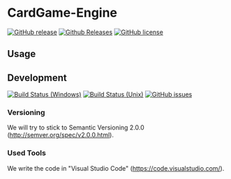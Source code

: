 # CardGame-Engine
[![GitHub release](https://img.shields.io/github/release/GreyscaleUnicorns/CardGame-Engine.svg)]()
[![Github Releases](https://img.shields.io/github/downloads/GreyscaleUnicorns/CardGame-Engine/total.svg)]()
[![GitHub license](https://img.shields.io/badge/license-MIT-blue.svg)](https://raw.githubusercontent.com/NicoVIII/CompleteInformation/master/LICENSE.txt)

## Usage

## Development
[![Build Status (Windows)](https://img.shields.io/appveyor/ci/NicoVIII/CardGame-Engine.svg?logo=appveyor&label=build%20(windows))](https://ci.appveyor.com/project/NicoVIII/CardGame-Engine)
[![Build Status (Unix)](https://img.shields.io/travis/GreyscaleUnicorns/CardGame-Engine.svg?label=build%20(unix))](https://travis-ci.org/GreyscaleUnicorns/CardGame-Engine)
[![GitHub issues](https://img.shields.io/github/issues/GreyscaleUnicorns/CardGame-Engine.svg)](https://github.com/GreyscaleUnicorns/CardGame-Engine/issues)

### Versioning
We will try to stick to Semantic Versioning 2.0.0 (http://semver.org/spec/v2.0.0.html).

### Used Tools
We write the code in "Visual Studio Code" (https://code.visualstudio.com/).
